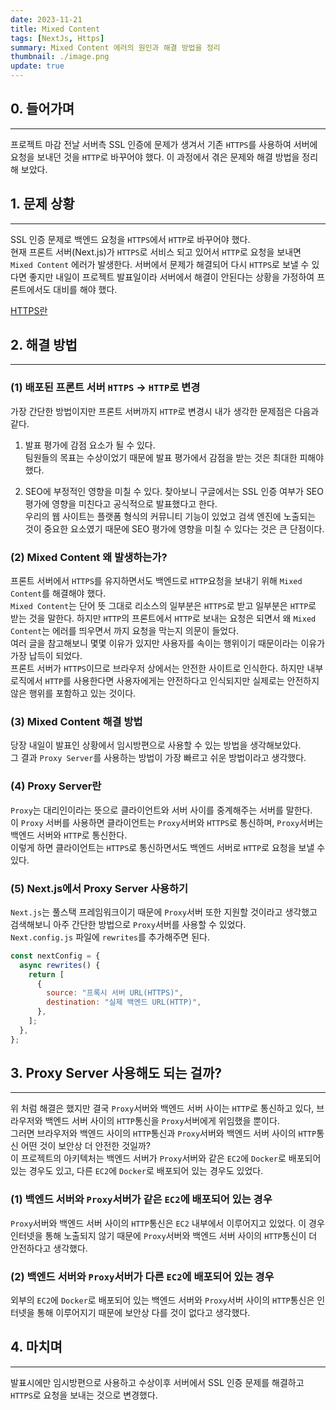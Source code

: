 ```yaml
---
date: 2023-11-21
title: Mixed Content
tags: [NextJs, Https]
summary: Mixed Content 에러의 원인과 해결 방법을 정리
thumbnail: ./image.png
update: true
---
```



## 0. 들어가며
---
프로젝트 마감 전날 서버측 SSL 인증에 문제가 생겨서 기존 `HTTPS`를 사용하여 서버에 요청을 보내던 것을 `HTTP`로 바꾸어야 했다. 이 과정에서 겪은 문제와 해결 방법을 정리해 보았다.

## 1. 문제 상황
---
SSL 인증 문제로 백엔드 요청을 `HTTPS`에서 `HTTP`로 바꾸어야 했다.  
현재 프론트 서버(Next.js)가 `HTTPS`로 서비스 되고 있어서 `HTTP`로 요청을 보내면 `Mixed Content` 에러가 발생한다.
서버에서 문제가 해결되어 다시 `HTTPS`로 보낼 수 있다면 좋지만 내일이 프로젝트 발표일이라 서버에서 해결이 안된다는 상황을 가정하여 프론트에서도 대비를 해야 했다.  

[HTTPS란](https://jeongseulho.github.io/posts/HTTPS/)

## 2. 해결 방법
---

### (1) 배포된 프론트 서버 `HTTPS` -> `HTTP`로 변경
가장 간단한 방법이지만 프론트 서버까지 `HTTP`로 변경시 내가 생각한 문제점은 다음과 같다.  

1. 발표 평가에 감점 요소가 될 수 있다.  
팀원들의 목표는 수상이었기 때문에 발표 평가에서 감점을 받는 것은 최대한 피해야 했다.

2. SEO에 부정적인 영향을 미칠 수 있다.
찾아보니 구글에서는 SSL 인증 여부가 SEO 평가에 영향을 미친다고 공식적으로 발표했다고 한다.  
우리의 웹 사이트는 플랫폼 형식의 커뮤니티 기능이 있었고 검색 엔진에 노출되는 것이 중요한 요소였기 때문에 SEO 평가에 영향을 미칠 수 있다는 것은 큰 단점이다.

### (2) Mixed Content 왜 발생하는가?
프론트 서버에서 `HTTPS`를 유지하면서도 백엔드로 `HTTP`요청을 보내기 위해 `Mixed Content`를 해결해야 했다.  
`Mixed Content`는 단어 뜻 그대로 리소스의 일부분은 `HTTPS`로 받고 일부분은 `HTTP`로 받는 것을 말한다. 하지만 `HTTP`의 프론트에서 `HTTP`로 보내는 요청은 되면서 왜 `Mixed Content`는 에러를 띄우면서 까지 요청을 막는지 의문이 들었다.  
여러 글을 참고해보니 몇몇 이유가 있지만 사용자를 속이는 행위이기 때문이라는 이유가 가장 납득이 되었다.  
프론트 서버가 `HTTPS`이므로 브라우저 상에서는 안전한 사이트로 인식한다. 하지만 내부 로직에서 `HTTP`를 사용한다면 사용자에게는 안전하다고 인식되지만 실제로는 안전하지 않은 행위를 포함하고 있는 것이다.

### (3) Mixed Content 해결 방법
당장 내일이 발표인 상황에서 임시방편으로 사용할 수 있는 방법을 생각해보았다.  
그 결과 `Proxy Server`를 사용하는 방법이 가장 빠르고 쉬운 방법이라고 생각했다.

### (4) Proxy Server란
`Proxy`는 대리인이라는 뜻으로 클라이언트와 서버 사이를 중계해주는 서버를 말한다.  
이 `Proxy` 서버를 사용하면 클라이언트는 `Proxy`서버와 `HTTPS`로 통신하며, `Proxy`서버는 백엔드 서버와 `HTTP`로 통신한다.  
이렇게 하면 클라이언트는 `HTTPS`로 통신하면서도 백엔드 서버로 `HTTP`로 요청을 보낼 수 있다.

### (5) Next.js에서 Proxy Server 사용하기
`Next.js`는 풀스택 프레임워크이기 때문에 `Proxy`서버 또한 지원할 것이라고 생각했고 검색해보니 아주 간단한 방법으로 `Proxy`서버를 사용할 수 있었다.  
`Next.config.js` 파일에 `rewrites`를 추가해주면 된다.

```js
const nextConfig = {
  async rewrites() {
    return [
      {
        source: "프록시 서버 URL(HTTPS)",
        destination: "실제 백엔드 URL(HTTP)",
      },
    ];
  },
};
```

## 3. Proxy Server 사용해도 되는 걸까?
---
위 처럼 해결은 했지만 결국 `Proxy`서버와 백엔드 서버 사이는 `HTTP`로 통신하고 있다, 브라우저와 백엔드 서버 사이의 `HTTP`통신을 `Proxy`서버에게 위임했을 뿐이다.  
그러면 브라우저와 백엔드 사이의 `HTTP`통신과 `Proxy`서버와 백엔드 서버 사이의 `HTTP`통신 어떤 것이 보안상 더 안전한 것일까?  
이 프로젝트의 아키텍처는 백엔드 서버가 `Proxy`서버와 같은 `EC2`에 `Docker`로 배포되어 있는 경우도 있고, 다른 `EC2`에 `Docker`로 배포되어 있는 경우도 있었다.  

### (1) 백엔드 서버와 `Proxy`서버가 같은 `EC2`에 배포되어 있는 경우
`Proxy`서버와 백엔드 서버 사이의 `HTTP`통신은 `EC2` 내부에서 이루어지고 있었다. 이 경우 인터넷을 통해 노출되지 않기 때문에 `Proxy`서버와 백엔드 서버 사이의 `HTTP`통신이 더 안전하다고 생각했다.  

### (2) 백엔드 서버와 `Proxy`서버가 다른 `EC2`에 배포되어 있는 경우
외부의 `EC2`에 `Docker`로 배포되어 있는 백엔드 서버와 `Proxy`서버 사이의 `HTTP`통신은 인터넷을 통해 이루어지기 때문에 보안상 다를 것이 없다고 생각했다.  

## 4. 마치며
---
발표시에만 임시방편으로 사용하고 수상이후 서버에서 SSL 인증 문제를 해결하고 `HTTPS`로 요청을 보내는 것으로 변경했다.
